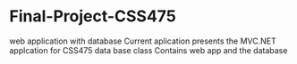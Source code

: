 # Final-Project-CSS475
web application with database
Current aplication presents the MVC.NET applcation for CSS475 data base class
Contains web app and the database